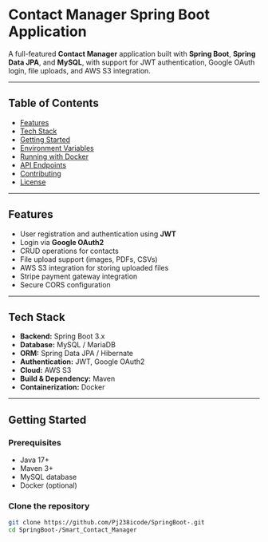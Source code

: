 # Contact Manager Spring Boot Application

A full-featured **Contact Manager** application built with **Spring Boot**, **Spring Data JPA**, and **MySQL**, with support for JWT authentication, Google OAuth login, file uploads, and AWS S3 integration.

---

## Table of Contents

- [Features](#features)  
- [Tech Stack](#tech-stack)  
- [Getting Started](#getting-started)  
- [Environment Variables](#environment-variables)  
- [Running with Docker](#running-with-docker)  
- [API Endpoints](#api-endpoints)  
- [Contributing](#contributing)  
- [License](#license)  

---

## Features

- User registration and authentication using **JWT**  
- Login via **Google OAuth2**  
- CRUD operations for contacts  
- File upload support (images, PDFs, CSVs)  
- AWS S3 integration for storing uploaded files  
- Stripe payment gateway integration  
- Secure CORS configuration  

---

## Tech Stack

- **Backend:** Spring Boot 3.x  
- **Database:** MySQL / MariaDB  
- **ORM:** Spring Data JPA / Hibernate  
- **Authentication:** JWT, Google OAuth2  
- **Cloud:** AWS S3  
- **Build & Dependency:** Maven  
- **Containerization:** Docker  

---

## Getting Started

### Prerequisites

- Java 17+
- Maven 3+
- MySQL database
- Docker (optional)

### Clone the repository

```bash
git clone https://github.com/Pj238icode/SpringBoot-.git
cd SpringBoot-/Smart_Contact_Manager
